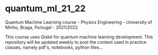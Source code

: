 # quantum_ml_21_22

Quantum Machine Learning course - Physics Engineering - University of Minho, Braga, Portugal - 2021/2022

This course uses Qiskit for quantum machine learning development. 
This repository will be updated weekly to post the content used in practice classes, namely pdf's, notebooks, python files...
